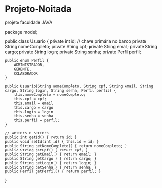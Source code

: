 # Projeto-Noitada
projeto faculdade JAVA 

package model;

public class Usuario {
    private int id; // chave primária no banco
    private String nomeCompleto;
    private String cpf;
    private String email;
    private String cargo;
    private String login;
    private String senha;
    private Perfil perfil;

    public enum Perfil {
        ADMINISTRADOR,
        GERENTE,
        COLABORADOR
    }

    public Usuario(String nomeCompleto, String cpf, String email, String cargo, String login, String senha, Perfil perfil) {
        this.nomeCompleto = nomeCompleto;
        this.cpf = cpf;
        this.email = email;
        this.cargo = cargo;
        this.login = login;
        this.senha = senha;
        this.perfil = perfil;
    }

    // Getters e Setters
    public int getId() { return id; }
    public void setId(int id) { this.id = id; }
    public String getNomeCompleto() { return nomeCompleto; }
    public String getCpf() { return cpf; }
    public String getEmail() { return email; }
    public String getCargo() { return cargo; }
    public String getLogin() { return login; }
    public String getSenha() { return senha; }
    public Perfil getPerfil() { return perfil; }
}
